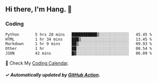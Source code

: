 ## Hi there, I'm Hang. 👋

### Coding

<!--START_SECTION:waka-->

```txt
Python       5 hrs 20 mins   ███████████▒░░░░░░░░░░░░░   45.45 %
HTML         1 hr 34 mins    ███▒░░░░░░░░░░░░░░░░░░░░░   13.45 %
Markdown     1 hr 9 mins     ██▒░░░░░░░░░░░░░░░░░░░░░░   09.93 %
Other        1 hr            ██░░░░░░░░░░░░░░░░░░░░░░░   08.54 %
JSON         42 mins         █▓░░░░░░░░░░░░░░░░░░░░░░░   06.09 %
```

<!--END_SECTION:waka-->

🎉 Check My [Coding Calendar](https://github-chart-huhuhang.vercel.app/huhuhang).

##### ✓ Automatically updated by [GitHub Action](https://github.com/huhuhang/huhuhang/actions).


